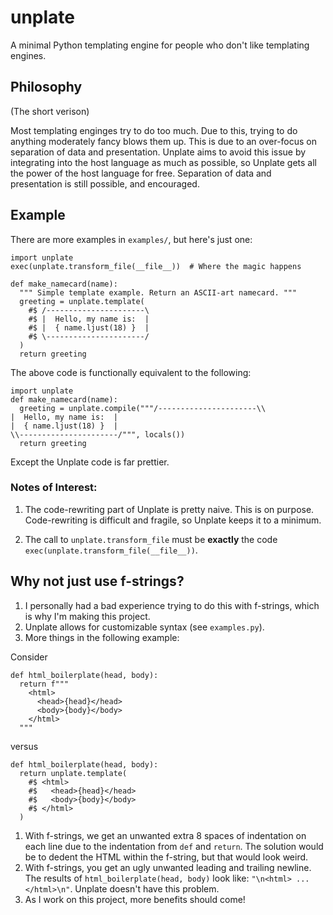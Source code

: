 # unplate
A minimal Python templating engine for people who don't like templating engines.

## Philosophy
(The short verison)

Most templating enginges try to do too much. Due to this, trying to do anything moderately fancy blows them up. This is due to an over-focus on separation of data and presentation. Unplate aims to avoid this issue by integrating into the host language as much as possible, so Unplate gets all the power of the host language for free. Separation of data and presentation is still possible, and encouraged.

## Example

There are more examples in `examples/`, but here's just one:

```python3
import unplate
exec(unplate.transform_file(__file__))  # Where the magic happens

def make_namecard(name):
  """ Simple template example. Return an ASCII-art namecard. """
  greeting = unplate.template(
    #$ /----------------------\
    #$ |  Hello, my name is:  |
    #$ |  { name.ljust(18) }  |
    #$ \----------------------/
  )
  return greeting
```

The above code is functionally equivalent to the following:

```python3
import unplate
def make_namecard(name):
  greeting = unplate.compile("""/----------------------\\
|  Hello, my name is:  |
|  { name.ljust(18) }  |
\\----------------------/""", locals())
  return greeting
```

Except the Unplate code is far prettier.

### Notes of Interest:

1. The code-rewriting part of Unplate is pretty naive. This is on purpose. Code-rewriting is difficult and fragile, so Unplate keeps it to a minimum.

2. The call to `unplate.transform_file` must be **exactly** the code `exec(unplate.transform_file(__file__))`.

## Why not just use f-strings?

1. I personally had a bad experience trying to do this with f-strings, which is why I'm making this project.
2. Unplate allows for customizable syntax (see `examples.py`).
3. More things in the following example:

Consider

```python3
def html_boilerplate(head, body):
  return f"""
    <html>
      <head>{head}</head>
      <body>{body}</body>
    </html>
  """
```

versus

```python3
def html_boilerplate(head, body):
  return unplate.template(
    #$ <html>
    #$   <head>{head}</head>
    #$   <body>{body}</body>
    #$ </html>
  )
```

1. With f-strings, we get an unwanted extra 8 spaces of indentation on each line due to the indentation from `def` and `return`. The solution would be to dedent the HTML within the f-string, but that would look weird.
2. With f-strings, you get an ugly unwanted leading and trailing newline. The results of `html_boilerplate(head, body)` look like: `"\n<html> ... </html>\n"`. Unplate doesn't have this problem.
3. As I work on this project, more benefits should come!
